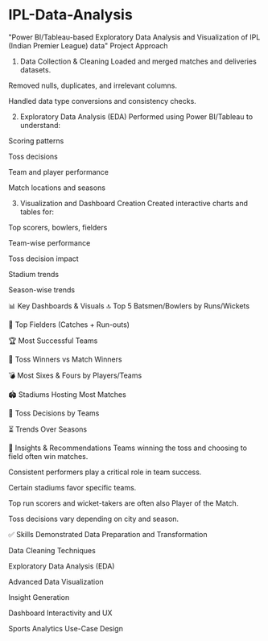 # IPL-Data-Analysis
"Power BI/Tableau-based Exploratory Data Analysis and Visualization of IPL (Indian Premier League) data"
Project Approach
1. Data Collection & Cleaning
Loaded and merged matches and deliveries datasets.

Removed nulls, duplicates, and irrelevant columns.

Handled data type conversions and consistency checks.

2. Exploratory Data Analysis (EDA)
Performed using Power BI/Tableau to understand:

Scoring patterns

Toss decisions

Team and player performance

Match locations and seasons

3. Visualization and Dashboard Creation
Created interactive charts and tables for:

Top scorers, bowlers, fielders

Team-wise performance

Toss decision impact

Stadium trends

Season-wise trends

📊 Key Dashboards & Visuals
🔝 Top 5 Batsmen/Bowlers by Runs/Wickets

🧤 Top Fielders (Catches + Run-outs)

🏆 Most Successful Teams

🎲 Toss Winners vs Match Winners

💣 Most Sixes & Fours by Players/Teams

🏟️ Stadiums Hosting Most Matches

🧭 Toss Decisions by Teams

⏳ Trends Over Seasons

📌 Insights & Recommendations
Teams winning the toss and choosing to field often win matches.

Consistent performers play a critical role in team success.

Certain stadiums favor specific teams.

Top run scorers and wicket-takers are often also Player of the Match.

Toss decisions vary depending on city and season.

✅ Skills Demonstrated
Data Preparation and Transformation

Data Cleaning Techniques

Exploratory Data Analysis (EDA)

Advanced Data Visualization

Insight Generation

Dashboard Interactivity and UX

Sports Analytics Use-Case Design

